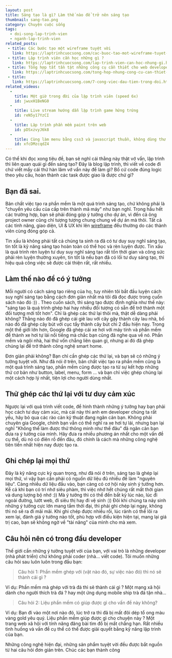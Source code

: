 ```yaml
---
layout: post
title: Sáng tạo là gì? Làm thế nào để trở nên sáng tạo
thumbnail: sang-tao.png
category: Chuyện cuộc sống
tags:
  - doi-song-lap-trinh-vien
  - nganh-lap-trinh-vien
related_posts:
 - title: Các bước tạo một wireframe tuyệt vời
   link: https://laptrinhcuocsong.com/cac-buoc-tao-mot-wireframe-tuyet-voi.html
 - title: Lập trình viên cần học những gì ?
   link: https://laptrinhcuocsong.com/lap-trinh-vien-can-hoc-nhung-gi.html
 - title: Tổng hợp tất tần tật những công cụ cần thiết cho web developer
   link: https://laptrinhcuocsong.com/tong-hop-nhung-cong-cu-can-thiet-cho-web-developer.html
 - title:
   link: https://laptrinhcuocsong.com/7-cong-viec-dau-tien-trong-doi.html
related_videos:
  - 
    title: Một giờ trong đời của lập trình viên (speed 6x)
    id: jwuxH1BeNG0
  -
    title: Live stream hướng dẫn lập trình game hứng trứng
    id: reN5y17YzCI
  -
    title: Lập trình phần mềm paint trên web
    id: pDSxzvyJ6k8
  -
    title: Cùng làm menu bằng css3 và javascript thuần, không dùng thư viện
    id: xfcDMzcqdZ4
---
```


Có thể khi đọc xong tiêu đề, bạn sẽ nghĩ cái thằng này thật vớ vẩn, lập trình thì liên quan quái gì đến sáng tạo? Đây là blog lập trình, thì viết về code đi chứ viết mấy cái thứ hàn lâm vớ vẩn này để làm gì? Bố cứ code đúng logic theo yêu cầu, hoàn thành các task được giao là được chứ gì?

## Bạn đã sai.

Bản chất việc tạo ra phần mềm là một quá trình sáng tạo, chứ không phải là "chuyển yêu cầu của cấp trên thành mã máy" như bạn nghĩ. Trong hầu hết các trường hợp, bạn sẽ phải đóng góp ý tưởng cho dự án, vì đến cả ông project owner cũng chỉ tượng tượng chung chung về dự án mà thôi. Tất cả các tính năng, giao diện, UI & UX khi lên [wireframe](https://laptrinhcuocsong.com/cac-buoc-tao-mot-wireframe-tuyet-voi.html) đều thường do các thành viên cùng đóng góp cả.

Tin xấu là không phải tất cả chúng ta sinh ra đã có tư duy suy nghĩ sáng tạo, tin tốt là kỹ năng sáng tạo hoàn toàn có thể học và rèn luyện được. Tin xấu là quá trình rèn luyện tư duy suy nghĩ sáng tạo rất tốn thời gian và công sức phải rèn luyện thường xuyên, tin tốt là nếu bạn đã có lối tư duy sáng tạo, thì hiệu quả công việc sẽ được cải thiện rất, rất nhiều.

## Làm thế nào để có ý tưởng

Mỗi người có cách sáng tạo riêng của họ, tuy nhiên tôi bắt đầu luyện cách suy nghĩ sáng tạo bằng cách đơn giản nhất mà tôi đã đọc được trong cuốn sách nào đó :)) . Theo cuốn sách, thì sáng tạo được định nghĩa như thế này: "sáng tạo là quá trình ghép hai hay nhiều đối tượng có sẵn để trở thành một đối tượng mới tốt  hơn". Chỉ là ghép các thứ lại thôi mà, thật dễ dàng phải không? Thằng nào đó đã ghép cái giẻ lau với cây gậy thành cây lau nhà, bố nào đó đã ghép cây bút với cục tẩy thành cây bút chì 2 đầu hiện nay. Trong một thế giới lớn hơn, Google đã ghép cái xe hơi với máy tính và phần mềm để thành xe hơi tự lái nổi tiếng mà chắc bạn cũng đã nghe qua về nó. Phần mềm và ngôi nhà, hai thứ vốn chẳng liên quan gì, nhưng ai đó đã ghép chúng lại để trở thành công nghệ smart home.

Đơn giản phải không? Bạn chỉ cần ghép các thứ lại, và bạn sẽ có những ý tưởng tuyệt vời. Như đã nói ở trên, bản chất việc tạo ra phần mềm cũng là một quá trình sáng tạo, phần mềm cũng được tạo ra từ sự kết hợp những thứ cơ bản như button, label, menu, form ... và bạn chỉ việc ghép chúng lại một cách hợp lý nhất, tiện lợi cho người dùng nhất.

## Thử ghép các thứ lại với tư duy cảm xúc

Ngược lại với quá trình viết code, để hình thành những ý tưởng hay bạn phải học cách tư duy cảm xúc, mà cái này thì anh em developer chúng ta rất yếu, hãy bỏ qua các rào cản kỹ thuật đang ngăn cản bạn. Không phải chuyên gia Google, chính bạn vẫn có thể nghĩ ra xe hơi tự lái, nhưng bạn lại nghĩ "Không thể làm được thứ thông minh như thế đâu" đã ngăn cản bạn đưa ra ý tưởng của mình. Hãy đưa ra nhiều phương án nhất cho một vấn đề cụ thể, dù nó có điên rồ đến đâu, đó chính là cách mà những công nghệ tiên tiến nhất hiện nay được tạo ra.

## Ghi chép lại mọi thứ

Đây là kỹ năng cực kỳ quan trọng, như đã nói ở trên, sáng tạo là ghép lại mọi thứ, vì vậy bạn cần phải có nguồn dữ liệu đủ nhiều để làm "nguyên liệu". Càng nhiều dữ liệu đầu vào, bạn càng có cơ hội nảy sinh ý tưởng hơn. Kể cả khi bạn có trí nhớ siêu phàm, thì việc nhớ hết chúng rất mất thời gian và dung lượng bộ nhớ :)) Mà ý tưởng thì có thể đến bất kỳ lúc nào, lúc đi ngoài đường, lướt web, đi siêu thị hay đi vệ sinh :))  Đôi khi chúng ta nảy sinh những ý tưởng cực lớn mang tầm thời đại, thì phải ghi chép lại ngay, không thì nó sẽ ra đi mãi mãi. Khi ghi chép được nhiều rồi, lúc rảnh có thể lôi ra xem lại, đánh giá ý tưởng nào tốt, phù hợp với điều kiện hiện tại, mang lại giá trị cao, bạn sẽ không ngờ về "tài năng" của mình cho mà xem.

## Câu hỏi nên có trong đầu developer

Thế giới cần những ý tưởng tuyệt vời của bạn, với vai trò là những developer (nhà phát triển) chứ không phải coder (nhà... viết code). Tôi muốn những câu hỏi sau luôn luôn trong đầu bạn:

> Câu hỏi 1: Phần mềm ghép với (vật nào đó, sự việc nào đó) thì nó sẽ thành cái gì ?

Ví dụ: Phần mềm mà ghép với trà đá thì sẽ thành cái gì ? Một mạng xã hội dành cho người thích trà đá ? hay một ứng dụng mobile ship trà đá tận nhà...

> Câu hỏi 2: Liệu phần mềm có giúp được gì cho vấn đề này không?

Ví dụ: Bạn đi vào một nơi nào đó, lúc trở ra thì đã bị mất đôi dép tổ ong màu vàng gold yêu quý. Liệu phần mềm giúp được gì cho chuyện này ? Một trang web xã hội với tính năng đăng bài tìm đồ bị mất chẳng hạn. Rất nhiều tình huống và vấn đề cụ thể có thể được giải quyết bằng kỹ năng lập trình của bạn.

Những công nghệ hiện đại, những sản phẩm tuyệt vời đều được bắt nguồn từ hai câu hỏi đơn giản trên. Chúc các bạn thành công
